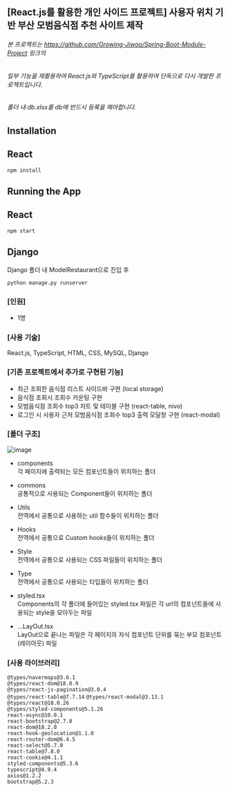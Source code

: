 ## [React.js를 활용한 개인 사이드 프로젝트] 사용자 위치 기반 부산 모범음식점 추천 사이트 제작

###### 본 프로젝트는 https://github.com/Growing-Jiwoo/Spring-Boot-Module-Project 링크의

###### 일부 기능을 재활용하여 React.js와 TypeScript를 활용하여 단독으로 다시 개발한 프로젝트입니다.

###### 폴더 내 db.xlsx를 db에 반드시 등록을 해야합니다.

## Installation

## React

`npm install`

## Running the App

## React

`npm start`

## Django

Django 폴더 내 ModelRestaurant으로 진입 후

`python manage.py runserver`

### [인원]

- 1명

### [사용 기술]

React.js, TypeScript, HTML, CSS, MySQL, Django

### [기존 프로젝트에서 추가로 구현된 기능]

- 최근 조회한 음식점 리스트 사이드바 구현 (local storage)
- 음식점 조회시 조회수 카운팅 구현
- 모범음식점 조회수 top3 차트 및 테이블 구현 (react-table, nivo)
- 로그인 시 사용자 근처 모범음식점 조회수 top3 출력 모달창 구현 (react-modal)

### [폴더 구조]

![image](https://user-images.githubusercontent.com/115076308/230529811-fd3bd842-d0b6-4a44-a161-50a7cc04e7ce.png)

- components  
  각 페이지에 출력되는 모든 컴포넌트들이 위치하는 폴더

- commons  
  공통적으로 사용되는 Component들이 위치하는 폴더

- Utils  
  전역에서 공통으로 사용하는 util 함수들이 위치하는 폴더

- Hooks  
  전역에서 공통으로 Custom hooks들이 위치하는 폴더

- Style  
  전역에서 공통으로 사용되는 CSS 파일들이 위치하는 폴더

- Type  
  전역에서 공통으로 사용되는 타입들이 위치하는 폴더

- styled.tsx  
  Components의 각 폴더에 들어있는 styled.tsx 파일은 각 url의 컴포넌트들에 사용되는 style을 모아두는 파일

- ...LayOut.tsx  
  LayOut으로 끝나는 파일은 각 페이지의 자식 컴포넌트 단위를 묶는 부모 컴포넌트(레이아웃) 파일

### [사용 라이브러리]

`@types/navermaps@3.6.1`  
`@types/react-dom@18.0.9`  
`@types/react-js-pagination@3.0.4`  
`@types/react-table@7.7.14`
`@types/react-modal@3.13.1`
`@types/react@18.0.26`  
`@types/styled-components@5.1.26`  
`react-async@10.0.1`  
`react-bootstrap@2.7.0`  
`react-dom@18.2.0`  
`react-hook-geolocation@1.1.0`  
`react-router-dom@6.4.5`  
`react-select@5.7.0`  
`react-table@7.8.0`  
`react-cookie@4.1.1`  
`styled-components@5.3.6`  
`typescript@4.9.4`  
`axios@1.2.2`  
`bootstrap@5.2.3`
